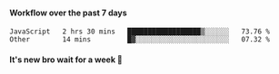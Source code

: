 #### Workflow over the past 7 days

<!--START_SECTION:waka-->

```text
JavaScript   2 hrs 30 mins   ██████████████████▒░░░░░░   73.76 %
Other        14 mins         █▓░░░░░░░░░░░░░░░░░░░░░░░   07.32 %
```

<!--END_SECTION:waka-->

#### It's new bro wait for a week 😤
